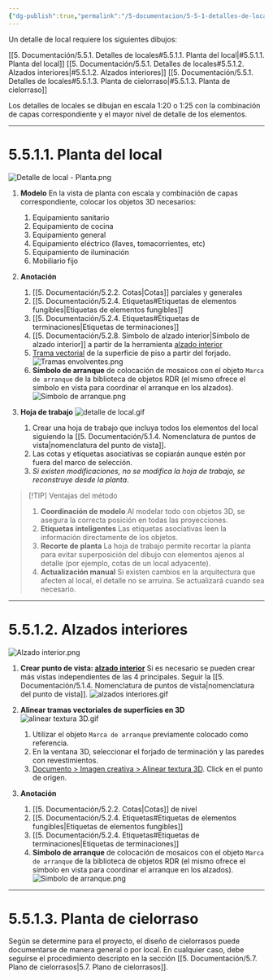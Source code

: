 ```yaml
---
{"dg-publish":true,"permalink":"/5-documentacion/5-5-1-detalles-de-locales/","created":"2024-12-27T14:42:21.493-03:00","updated":"2025-01-28T19:22:56.072-03:00"}
---
```


Un detalle de local requiere los siguientes dibujos:

[[5. Documentación/5.5.1. Detalles de locales#5.5.1.1. Planta del local\|#5.5.1.1. Planta del local]]
[[5. Documentación/5.5.1. Detalles de locales#5.5.1.2. Alzados interiores\|#5.5.1.2. Alzados interiores]]
[[5. Documentación/5.5.1. Detalles de locales#5.5.1.3. Planta de cielorraso\|#5.5.1.3. Planta de cielorraso]]

Los detalles de locales se dibujan en escala 1:20 o 1:25 con la combinación de capas correspondiente y el mayor nivel de detalle de los elementos.

---
# 5.5.1.1. Planta del local

![Detalle de local - Planta.png](/img/user/1000.%20Assets/1000.%20Im%C3%A1genes/Detalle%20de%20local%20-%20Planta.png)

1. **Modelo**
   En la vista de planta con escala y combinación de capas correspondiente, colocar los objetos 3D necesarios:
	1. Equipamiento sanitario
	2. Equipamiento de cocina
	3. Equipamiento general
	4. Equipamiento eléctrico (llaves, tomacorrientes, etc)
	5. Equipamiento de iluminación
	6. Mobiliario fijo

2. **Anotación**
	1. [[5. Documentación/5.2.2. Cotas\|Cotas]] parciales y generales
	2. [[5. Documentación/5.2.4. Etiquetas#Etiquetas de elementos fungibles\|Etiquetas de elementos fungibles]]
	3. [[5. Documentación/5.2.4. Etiquetas#Etiquetas de terminaciones\|Etiquetas de terminaciones]]
	4. [[5. Documentación/5.2.8. Símbolo de alzado interior\|Símbolo de alzado interior]] a partir de la herramienta [alzado interior](https://help.graphisoft.com/AC/28/SPA/_AC28_Help/050_ViewsVB/050_ViewsVB-48.htm)
	5. [Trama vectorial](https://help.graphisoft.com/AC/28/SPA/_AC28_Help/070_Documentation/070_Documentation-5.htm) de la superficie de piso a partir del forjado.
	   ![Tramas envolventes.png](/img/user/1000.%20Assets/1000.%20Im%C3%A1genes/Tramas%20envolventes.png)
	5. **Símbolo de arranque** de colocación de mosaicos con el objeto `Marca de arranque` de la biblioteca de objetos RDR (el mismo ofrece el símbolo en vista para coordinar el arranque en los alzados).
	   ![Simbolo de arranque.png](/img/user/1000.%20Assets/1000.%20Im%C3%A1genes/Simbolo%20de%20arranque.png)

3. **Hoja de trabajo**
	   ![detalle de local.gif](/img/user/1000.%20Assets/1000.%20Animaciones/detalle%20de%20local.gif)
	1. Crear una hoja de trabajo que incluya todos los elementos del local siguiendo la [[5. Documentación/5.1.4. Nomenclatura de puntos de vista\|nomenclatura del punto de vista]].
	2. Las cotas y etiquetas asociativas se copiarán aunque estén por fuera del marco de selección.
	3. *Si existen modificaciones, no se modifica la hoja de trabajo, se reconstruye desde la planta*.

> [!TIP] Ventajas del método
> 
> 1. **Coordinación de modelo**
>    Al modelar todo con objetos 3D, se asegura la correcta posición en todas las proyecciones.
> 2. **Etiquetas inteligentes**
>    Las etiquetas asociativas leen la información directamente de los objetos.
> 3. **Recorte de planta**
>    La hoja de trabajo permite recortar la planta para evitar superposición del dibujo con elementos ajenos al detalle (por ejemplo, cotas de un local adyacente).
> 4. **Actualización manual**
>    Si existen cambios en la arquitectura que afecten al local, el detalle no se arruina. Se actualizará cuando sea necesario.

---
# 5.5.1.2. Alzados interiores

![Alzado interior.png](/img/user/1000.%20Assets/1000.%20Im%C3%A1genes/Alzado%20interior.png)

1. **Crear punto de vista: [alzado interior](https://help.graphisoft.com/AC/28/SPA/_AC28_Help/050_ViewsVB/050_ViewsVB-48.htm)**
   Si es necesario se pueden crear más vistas independientes de las 4 principales. Seguir la [[5. Documentación/5.1.4. Nomenclatura de puntos de vista\|nomenclatura del punto de vista]].
   ![alzados interiores.gif](/img/user/1000.%20Assets/1000.%20Animaciones/alzados%20interiores.gif)
2. **Alinear tramas vectoriales de superficies en 3D**
	![alinear textura 3D.gif](/img/user/1000.%20Assets/1000.%20Animaciones/alinear%20textura%203D.gif)
	1. Utilizar el objeto  `Marca de arranque` previamente colocado como referencia.
	2. En la ventana 3D, seleccionar el forjado de terminación y las paredes con revestimientos.
	3. [Documento > Imagen creativa > Alinear textura 3D](https://help.graphisoft.com/AC/28/SPA/_AC28_Help/025_Attributes/025_Attributes-47.htm). Click en el punto de origen.

3. **Anotación**
	1. [[5. Documentación/5.2.2. Cotas\|Cotas]] de nivel
	2. [[5. Documentación/5.2.4. Etiquetas#Etiquetas de elementos fungibles\|Etiquetas de elementos fungibles]]
	3. [[5. Documentación/5.2.4. Etiquetas#Etiquetas de terminaciones\|Etiquetas de terminaciones]]
	4. **Símbolo de arranque** de colocación de mosaicos con el objeto `Marca de arranque` de la biblioteca de objetos RDR (el mismo ofrece el símbolo en vista para coordinar el arranque en los alzados).
	   ![Simbolo de arranque.png](/img/user/1000.%20Assets/1000.%20Im%C3%A1genes/Simbolo%20de%20arranque.png)

---
# 5.5.1.3. Planta de cielorraso

Según se determine para el proyecto, el diseño de cielorrasos puede documentarse de manera general o por local. En cualquier caso, debe seguirse el procedimiento descripto en la sección [[5. Documentación/5.7. Plano de cielorrasos\|5.7. Plano de cielorrasos]].
